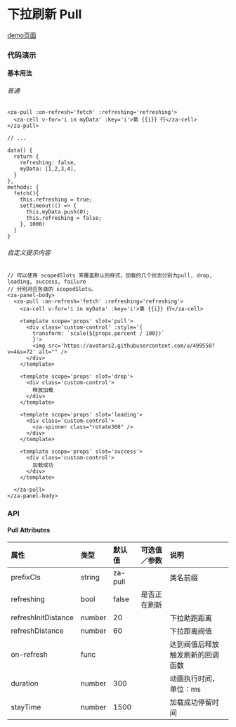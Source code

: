 # 下拉刷新 Pull

[demo页面](https://zhongantecheng.github.io/zarm-vue/#/pull)

### 代码演示

#### 基本用法

###### 普通
```vue
<za-pull :on-refresh='fetch' :refreshing='refreshing'>
  <za-cell v-for='i in myData' :key='i'>第 {{i}} 行</za-cell>
</za-pull>

// ...

data() {
  return {
    refreshing: false,
    myData: [1,2,3,4],
  }
},
methods: {
  fetch(){
    this.refreshing = true;
    setTimeout(() => {
      this.myData.push(0);
      this.refreshing = false;
    }, 1000)
  }
}

```

###### 自定义提示内容
```vue
// 可以使用 scopedSlots 来覆盖默认的样式，加载的几个状态分别为pull, drop, loading, success, failure
// 分别对应各自的 scopedSlots。
<za-panel-body>
  <za-pull :on-refresh='fetch' :refreshing='refreshing'>
    <za-cell v-for='i in myData' :key='i'>第 {{i}} 行</za-cell>

    <template scope='props' slot='pull'>
      <div class='custom-control' :style='{
        transform: `scale(${props.percent / 100})`
        }'>
        <img src='https://avatars2.githubusercontent.com/u/499550?v=4&s=72' alt="" />
      </div>
    </template>

    <template scope='props' slot='drop'>
      <div class='custom-control'>
        释放加载
      </div>
    </template>

    <template scope='props' slot='loading'>
      <div class='custom-control'>
        <za-spinner class="rotate360" />
      </div>
    </template>

    <template scope='props' slot='success'>
      <div class='custom-control'>
        加载成功
      </div>
    </template>

  </za-pull>
</za-panel-body>
```


### API

#### Pull Attributes

| 属性 | 类型 | 默认值 | 可选值／参数 | 说明 |
| :--- | :--- | :--- | :--- | :--- |
| prefixCls | string | za-pull | | 类名前缀 |
| refreshing | bool | false | 是否正在刷新 |
| refreshInitDistance | number | 20 | | 下拉助跑距离 |
| refreshDistance | number | 60 | | 下拉距离阀值 |
| on-refresh | func | | | 达到阀值后释放触发刷新的回调函数 |
| duration | number | 300 | | 动画执行时间，单位：ms |
| stayTime | number | 1500 | | 加载成功停留时间 |
